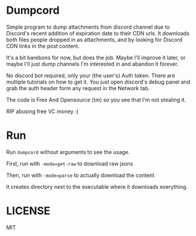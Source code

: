 # Dumpcord

Simple program to dump attachments from discord channel due to Discord's recent addition of expiration date to their CDN urls. It downloads both files people dropped in as attachments, and by looking for Discord CDN links in the post content.

It's a bit barebons for now, but does the job. Maybe I'll improve it later, or maybe I'll just dump channels I'm interested in
and abandon it forever.

No discord bot required, only your (the user's) Auth token. There are multiple tutorials on how to get it.
You just open discord's debug panel and grab the auth header form any request in the Network tab.

The code is Free And Opensource (tm) so you see that I'm not stealing it.

RIP abusing free VC money :(

# Run
Run `dumpcord` without arguments to see the usage. 

First, run with `-mode=get-raw` to download raw jsons

Then, run with `-mode=parse` to actually download the content

It creates directory next to the executable where it downloads everything.

# LICENSE
MIT
